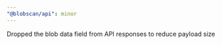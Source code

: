 ```yaml
---
"@blobscan/api": minor
---
```


Dropped the blob data field from API responses to reduce payload size
